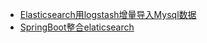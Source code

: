 <!-- docs/_sidebar.md -->
- [Elasticsearch用logstash增量导入Mysql数据](/JAVA/Elasticsearch/doc/Elasticsearch用logstash增量导入Mysql数据.md)
- [SpringBoot整合elaticsearch](/JAVA/Elasticsearch/doc/SpringBoot整合elaticsearch.md)
